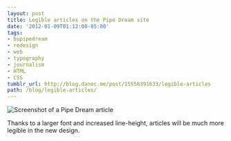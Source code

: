 ```yaml
---
layout: post
title: Legible articles on the Pipe Dream site
date: '2012-01-09T01:12:00-05:00'
tags:
- bupipedream
- redesign
- web
- typography
- journalism
- HTML
- CSS
tumblr_url: http://blog.danoc.me/post/15556391633/legible-articles
path: /blog/legible-articles/
---
```


![Screenshot of a Pipe Dream article](/img/posts/article-design.png)

Thanks to a larger font and increased line-height, articles will be much more legible in the new design.
